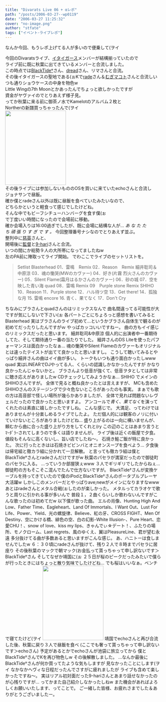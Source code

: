 ```yaml
---
title: "Divarats Live 06 + αレポ"
path: "/posts/2006-03-27--wp0119"
date: "2006-03-27 11:25:32"
cover: "no-image.png"
author: "stfate"
tags: ["イベント･ライブレポ"]
---
```


<style type="text/css">
<!--
p {white-space: pre-wrap};
-->
</style>

なんか今回、もうレポ上げてる人が多いので便乗して(ヲイ

<!--more-->
今回のDivaratsライブ、<a href="http://www.crimson.be/" target="_blank">イタイガース</a>メンバーが結構揃っていたので
ライブ前に既に秋葉に出てきているメンバーと合流しました。
この時点では<a href="http://hosplug.fc2web.com/" target="_blank">BlackTide†</a>さん、<a href="http://f45.aaa.livedoor.jp/~dread/" target="_blank">dread</a>さん、リマさんと合流。
その後イタイガースの聖地である(ぉKで<a href="http://blog.livedoor.jp/rade_jam12/" target="_blank">rade</a>さん＆<a href="http://trust.minasefc.net/" target="_blank">むぎマコト</a>さんと合流しいつも通りショウケースの中身を物色w
Little Wingの7th Moonとかあったんでちょっと欲しかったですが
資金がヤヴァイのでとりあえず様子見。
ってか秋葉に来る前に御茶ノ水でKamelotのアルバム２枚と
Northerの新譜買っちゃったんで(ヲイ
<img src="files/20060325_1517_0000.jpg" width="196" height="240" alt="">
その後ライブには参加しないもののOSを買いに来ていたechoさんと合流し
ジョナサンで昼飯。
確か僕とradeさん以外は既に昼飯を食べていたみたいなので、
どちらかというと軽食って感じでしたけどね。
そんな中でもビーフシチューハンバーグを食す僕(ぉ
で丁度いい時間になったので会場前に移動。
確か会場入りは16:00過ぎでしたが、既に会場に結構な人が…
<em>あ な た た ち 頑 張 り す ぎ で す 。</em>
今回整理番号ナシなのでとりあえず並ぶ。
整列中に<a href="http://cho-tekitou.ddo.jp/" target="_blank">慈英</a>さんと、
開場後に<a href="http://www.crimson.be/" target="_blank">監督</a>と<a href="http://mfmusic.s58.xrea.com/" target="_blank">9-hari</a>さんと合流。
いつの間にか総勢９人の大所帯になってましたねw
左のPA前に陣取ってライブ開始。
でわここでライブのセットリストを。
<blockquote>Setlist
Blasterhead
01．雷鳴　Remix
02．Reason　Remix
細井聡司＆中原涼
03．魂の慟哭(MWのカヴァー)
04．好き(片霧 烈火さんのカヴァー)
05．Silent Flame(霜月はるかさんのカヴァー)
06．砂の城
07．空を映した青い海
quad
08．雷鳴 Remix
09　Purple stone Remix
SHIHO
10．Reason
11．Purple stone
12．ハル待ツ空
13．Get there!
14．孤独な月
15. 雷鳴
encore
16. 青く、果てなく
17．Don't Cry</blockquote>ちなみにブラさんとquadさんのはリミックスなんで
曲名間違ってる可能性が大ですが気にしないで下さい(ぉ
各パートごとにちょろっと感想を書いてみると
<span class="topics">Blasterhead</span>
実はブラさんのライブ初めて…というかブラさん自体生で観るのが初めてだったりしたんですがｗ
やっぱカッコいいですねー。
曲の方もイイ感じのリミックスだったと思います。
<span class="topics">細井聡司&中原涼</span>
個人的に出演者中一番期待してた、そして期待通り一番の当たりでした。
細井さんのDS Liteを使ったパフォーマンスは面白かったなぁ…
魂の慟哭やSilent Flameのカヴァーもオリジナルとは違ったテイストが出てて良かったと思いますし。
こうして聴いてみるとやっぱり細井さんの曲はイイ曲が多い。
トークもいつも通り面白かったしwww
<span class="topics">quad</span>
実はLINEARでDJやってる人、くらいの認識しかなかったんですが
かなり良かったんじゃないかと。
ブラさんより低音が強くて、低音ヲタとしては非常に聴き応えがありましたw
CDチェックしてみようかなぁ…
<span class="topics">SHIHO</span>
でメインのSHIHOさんですが。
全体で見ると概ね良かったとは言えますが、
MCも含めたSHIHOさんのステージングで少々危ないところがあったのも事実。
まぁでも歌の方は高音部で怪しい場所が幾らかありましたが、
全体で見れば問題ないレヴェルだったので良かったと思いますよ。
アンコールで<em>青く、果てなく</em>を演ってくれたのは素直に嬉しかったですしね。
こんな感じで。
大満足、ってわけではありませんが十分楽しめるライブでしたよ。
ただ個人的には観客のノリに付いていけないところがありましたけどね…
盛り上がるのは一向に構いませんが、頼むから曲に合った盛り上がり方をしてくれと(ry
この辺のことはあまり言うとﾏｰﾀﾞﾗｰされてしまうので多くは語りませんが。
ライブ後は近くの飯屋で夕食。
値段もそんなに高くないし、旨い店でしたね〜。
石焼き鮭ご飯が特に良かった。
次に行ったときはは石焼きビビンバとオニオンスープを食べよう…
夕食後は帰宅組と徹カラ組に分かれて一旦解散。
と言っても徹カラ組は僕とBlackTide†さんとradeさんだけですがw
秋葉のパセラが満室だったので御徒町のパセラに入る。
…っていうか部屋狭ぇwww
３人でギリギリでしたからねぇ…御徒町の方もそこそこ混んでたんで仕方ないですが。
BlackTide†さんが変換ケーブルを持ってきていたので僕のiPodとBlackTide†さんのポータブルプレーヤ大活躍w
しかしこのメンバーだとやっぱりave;newがメインになりますなwww
あとはradeさんとメタル合戦(ぉしたのが楽しかった。
メタルってカラオケで歌うと周りに引かれる事が多いんで
普段１，２曲くらいしか歌わないんですがこんな歌ったのは初めてだw
以下僕が歌った曲。
エルの肖像、Hunting High And Low、Father Time、Eagleheart、Land Of Immortals、I Want Out、Lust For Life、Power、Yield、光の螺旋律、Believe、紅の牙、CROSS FIGHT、Men Of Destiny、空にかける橋、緋色の空、白の幻影-White Illusion-、Pure Heart、恋愛CHU！、snow of love、kiss my lips、きゃんでぃ☆デート！、ふたりの場所、モノクローム、Last regrets、風のゆくえ、翼はPleasureLine、君が望む永遠
多分抜けてる曲が多数あると思いますがこんな感じ。
あ、ハニトーは食しませんでしたw
６：３０頃にradeさんが抜けて、残り２人で８時までパセラに居座り
その後秋葉のマックで朝マック(お金払って貰っちゃって申し訳ないです＞BlackTide†さん
そしてなぜか靖国に(ぉ
２５日が桜のピークだったみたいで僕らが行ったときにはちょっと散り気味でしたけどね…
でも桜はいいなぁ。ベンチで寝てたけど(ヲイ
<img src="files/20060326_1211_0000.jpg" width="196" height="240" alt="">
靖国でechoさんと再び合流した後、秋葉に戻り３人で昼飯を食べ
(ここでも奢って貰っちゃって申し訳ないです＞echoさん)
予定があるとかでechoさんが池袋に旅立ってから
僕とBlackTide†さんでKを再び物色しw
その後解散しました。
…なんか最後にBlackTide†さんが何か買ってたような気もしますが
見なかったことにします(ヲイ
なかなかヘヴィな日程だったんでさすがに疲れましたが
ライブも含めて楽しかったですね〜。
実はリアル初対面だった9-hariさんとあまり話せなかったのが心残りですが…
ってかまた自己紹介しなかったしねw
また機会があればよろしくお願いいたします、ってことで。
ご一緒した皆様、お疲れさまでした＆ありがとうございましたー。
